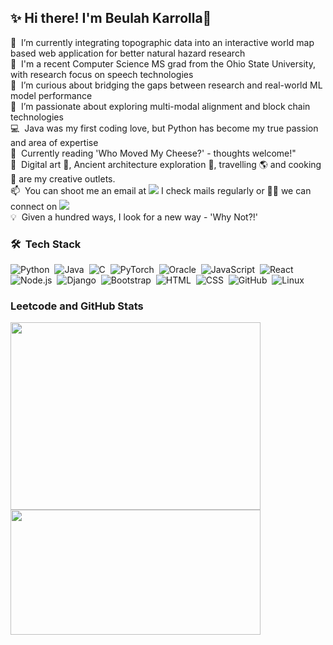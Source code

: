 ## ✨ Hi there! I'm Beulah Karrolla👋

<!--
**Beulah-Karrolla/Beulah-Karrolla** is a ✨ _special_ ✨ repository because its `README.md` (this file) appears on your GitHub profile.

Here are some ideas to get you started:--->

🔭 &nbsp;I’m currently integrating topographic data into an interactive world map based web application for better natural hazard research \
🎒 &nbsp;I'm a recent Computer Science MS grad from the Ohio State University, with research focus on speech technologies \
🌱 &nbsp;I’m curious about bridging the gaps between research and real-world ML model performance \
🤔 &nbsp;I’m passionate about exploring multi-modal alignment and block chain technologies \
💻 &nbsp;Java was my first coding love, but Python has become my true passion and area of expertise \
🔖 &nbsp;Currently reading 'Who Moved My Cheese?' - thoughts welcome!" \
🤩 &nbsp;Digital art 🎨, Ancient architecture exploration 📸, travelling 🌎 and cooking 🍲 are my creative outlets. \
📫 &nbsp;You can shoot me an email at <a href="mailto:beulah.karrolla@gmail.com"><img src="https://img.shields.io/badge/-beulah.karrolla@gmail.com-D14836?logo=Gmail&logoColor=white"/></a> I check mails regularly or 🤝🏻 we can connect on <a href="http://www.linkedin.com/in/beulah-karrolla"><img src="https://img.shields.io/badge/-Beulah%20Karrolla%20-0077B5?style=flat&logo=Linkedin&logoColor=white"/></a> \
💡 &nbsp;Given a hundred ways, I look for a new way - 'Why Not?!'

### 🛠 &nbsp;Tech Stack

![Python](https://img.shields.io/badge/-Python-ffffff?style=flat&logo=python)&nbsp;
![Java](https://img.shields.io/badge/-Java-ffffff?style=flat&logo=Java&logoColor=FFA518)&nbsp;
![C](https://img.shields.io/badge/-C-ffffff?style=flat&logo=C&logoColor=A8B9CC)&nbsp;
![PyTorch](https://img.shields.io/badge/-PyTorch-ffffff?style=flat&logo=pytorch)&nbsp;
![Oracle](https://img.shields.io/badge/-Oracle-ffffff?style=flat&logo=oracle&logoColor=FF0000)&nbsp;
![JavaScript](https://img.shields.io/badge/-JavaScript-ffffff?style=flat&logo=javascript)&nbsp;
![React](https://img.shields.io/badge/-React-ffffff?style=flat&logo=react)&nbsp;
![Node.js](https://img.shields.io/badge/-Node.js-ffffff?style=flat&logo=node.js)&nbsp;
![Django](https://img.shields.io/badge/-Django-ffffff?style=flat&logo=django&logoColor=092E20)&nbsp;
![Bootstrap](https://img.shields.io/badge/-Bootstrap-ffffff?style=flat&logo=bootstrap&logoColor=563D7C)&nbsp;
![HTML](https://img.shields.io/badge/-HTML-ffffff?style=flat&logo=HTML5)&nbsp;
![CSS](https://img.shields.io/badge/-CSS-ffffff?style=flat&logo=CSS3&logoColor=1572B6)&nbsp;
![GitHub](https://img.shields.io/badge/-GitHub-ffffff?style=flat&logo=github&logoColor=000000)&nbsp;
![Linux](https://img.shields.io/badge/-Linux-ffffff?style=flat&logo=linux)&nbsp;

### Leetcode and GitHub Stats
<p>
<a href="https://leetcode.com/bkarrolla/">
  <img height="300em" width="400em" src="https://leetcard.jacoblin.cool/bkarrolla?ext=heatmap&&theme=white"/>
</a>
<a href="https://github.com/Beulah-Karrolla">
  <img height="200em" width="400em" src="https://github-readme-stats-eight-theta.vercel.app/api?username=Beulah-Karrolla&show_icons=true&include_all_commits=true&count_private=true" align='top'/>
</a>
</p>

